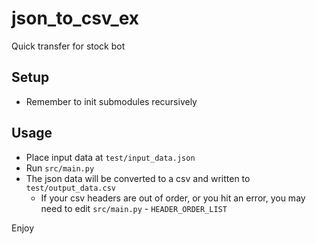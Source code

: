 # json_to_csv_ex

Quick transfer for stock bot

## Setup

* Remember to init submodules recursively

## Usage

* Place input data at `test/input_data.json`
* Run `src/main.py`
* The json data will be converted to a csv and written to `test/output_data.csv`
    * If your csv headers are out of order, or you hit an error, you may need to edit `src/main.py` - `HEADER_ORDER_LIST`

Enjoy

